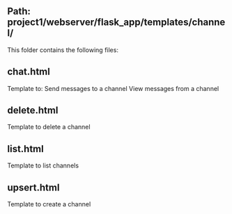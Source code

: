 ## Path: project1/webserver/flask_app/templates/channel/

This folder contains the following files:

## chat.html

Template to:
Send messages to a channel
View messages from a channel

## delete.html

Template to delete a channel

## list.html

Template to list channels
 
## upsert.html

Template to create a channel
